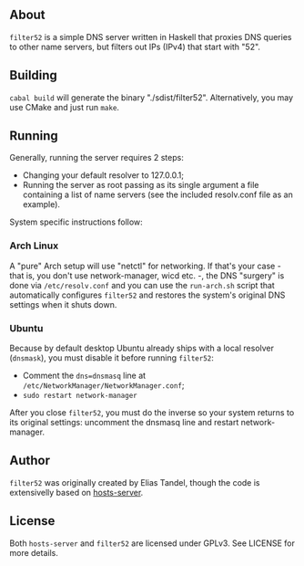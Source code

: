 About
---

`filter52` is a simple DNS server written in Haskell that proxies DNS queries to other name servers, but filters out IPs (IPv4) that start with "52".


Building
---

`cabal build` will generate the binary "./sdist/filter52".
Alternatively, you may use CMake and just run `make`.


Running
---

Generally, running the server requires 2 steps:

  - Changing your default resolver to 127.0.0.1;
  - Running the server as root passing as its single argument a file containing a list of name servers (see the included resolv.conf file as an example).

System specific instructions follow:

### Arch Linux

A "pure" Arch setup will use "netctl" for networking.
If that's your case  - that is, you don't use network-manager, wicd etc. -, the DNS "surgery" is done via `/etc/resolv.conf` and you can use the `run-arch.sh` script that automatically configures `filter52` and restores the system's original DNS settings when it shuts down.

### Ubuntu

Because by default desktop Ubuntu already ships with a local resolver (`dnsmask`), you must disable it before running `filter52`:

  - Comment the `dns=dnsmasq` line at `/etc/NetworkManager/NetworkManager.conf`;
  - `sudo restart network-manager`

After you close `filter52`, you must do the inverse so your system returns to its original settings: uncomment the dnsmasq line and restart network-manager.


Author
---

`filter52` was originally created by Elias Tandel, though the code is extensivelly based on [hosts-server](https://hackage.haskell.org/package/hosts-server).


License
---

Both `hosts-server` and `filter52` are licensed under GPLv3. See LICENSE for more details.


